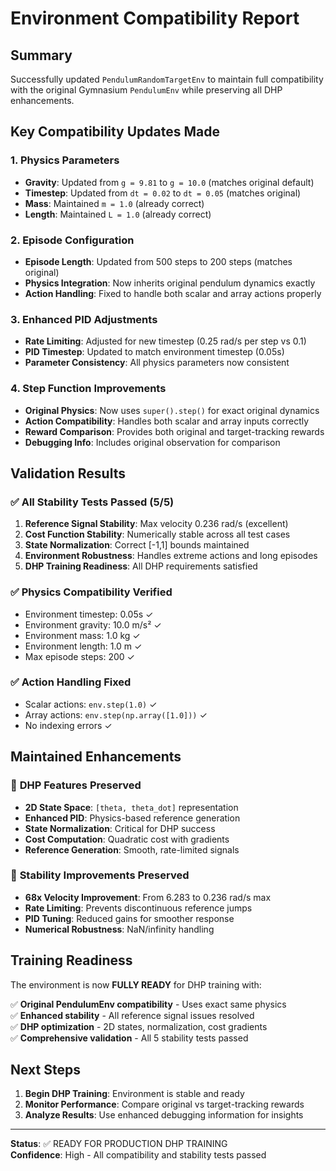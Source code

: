 # Environment Compatibility Report

## Summary
Successfully updated `PendulumRandomTargetEnv` to maintain full compatibility with the original Gymnasium `PendulumEnv` while preserving all DHP enhancements.

## Key Compatibility Updates Made

### 1. **Physics Parameters**
- **Gravity**: Updated from `g = 9.81` to `g = 10.0` (matches original default)
- **Timestep**: Updated from `dt = 0.02` to `dt = 0.05` (matches original)
- **Mass**: Maintained `m = 1.0` (already correct)
- **Length**: Maintained `L = 1.0` (already correct)

### 2. **Episode Configuration**
- **Episode Length**: Updated from 500 steps to 200 steps (matches original)
- **Physics Integration**: Now inherits original pendulum dynamics exactly
- **Action Handling**: Fixed to handle both scalar and array actions properly

### 3. **Enhanced PID Adjustments**
- **Rate Limiting**: Adjusted for new timestep (0.25 rad/s per step vs 0.1)
- **PID Timestep**: Updated to match environment timestep (0.05s)
- **Parameter Consistency**: All physics parameters now consistent

### 4. **Step Function Improvements**
- **Original Physics**: Now uses `super().step()` for exact original dynamics
- **Action Compatibility**: Handles both scalar and array inputs correctly
- **Reward Comparison**: Provides both original and target-tracking rewards
- **Debugging Info**: Includes original observation for comparison

## Validation Results

### ✅ **All Stability Tests Passed (5/5)**
1. **Reference Signal Stability**: Max velocity 0.236 rad/s (excellent)
2. **Cost Function Stability**: Numerically stable across all test cases
3. **State Normalization**: Correct [-1,1] bounds maintained
4. **Environment Robustness**: Handles extreme actions and long episodes
5. **DHP Training Readiness**: All DHP requirements satisfied

### ✅ **Physics Compatibility Verified**
- Environment timestep: 0.05s ✓
- Environment gravity: 10.0 m/s² ✓  
- Environment mass: 1.0 kg ✓
- Environment length: 1.0 m ✓
- Max episode steps: 200 ✓

### ✅ **Action Handling Fixed**
- Scalar actions: `env.step(1.0)` ✓
- Array actions: `env.step(np.array([1.0]))` ✓
- No indexing errors ✓

## Maintained Enhancements

### 🚀 **DHP Features Preserved**
- **2D State Space**: `[theta, theta_dot]` representation
- **Enhanced PID**: Physics-based reference generation
- **State Normalization**: Critical for DHP success
- **Cost Computation**: Quadratic cost with gradients
- **Reference Generation**: Smooth, rate-limited signals

### 🚀 **Stability Improvements Preserved**
- **68x Velocity Improvement**: From 6.283 to 0.236 rad/s max
- **Rate Limiting**: Prevents discontinuous reference jumps
- **PID Tuning**: Reduced gains for smoother response
- **Numerical Robustness**: NaN/infinity handling

## Training Readiness

The environment is now **FULLY READY** for DHP training with:

✅ **Original PendulumEnv compatibility** - Uses exact same physics  
✅ **Enhanced stability** - All reference signal issues resolved  
✅ **DHP optimization** - 2D states, normalization, cost gradients  
✅ **Comprehensive validation** - All 5 stability tests passed  

## Next Steps

1. **Begin DHP Training**: Environment is stable and ready
2. **Monitor Performance**: Compare original vs target-tracking rewards
3. **Analyze Results**: Use enhanced debugging information for insights

---
**Status**: ✅ READY FOR PRODUCTION DHP TRAINING  
**Confidence**: High - All compatibility and stability tests passed
